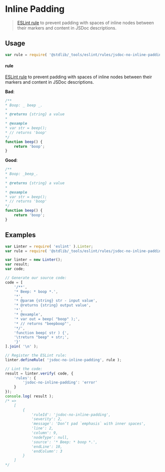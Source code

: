 # Inline Padding

> [ESLint rule][eslint-rules] to prevent padding with spaces of inline nodes between their markers and content in JSDoc descriptions.

<section class="intro">

</section>

<!-- /.intro -->

<section class="usage">

## Usage

```javascript
var rule = require( '@stdlib/_tools/eslint/rules/jsdoc-no-inline-padding' );
```

#### rule

[ESLint rule][eslint-rules] to prevent padding with spaces of inline nodes between their markers and content in JSDoc descriptions.

**Bad**:

<!-- eslint-disable stdlib/jsdoc-no-inline-padding, stdlib/jsdoc-markdown-remark -->

```javascript
/**
* Boop: _ beep _.
*
* @returns {string} a value
*
* @example
* var str = beep();
* // returns 'boop'
*/
function beep() {
    return 'boop';
}
```

**Good**:

```javascript
/**
* Boop: _beep_.
*
* @returns {string} a value
*
* @example
* var str = beep();
* // returns 'boop'
*/
function beep() {
    return 'boop';
}
```

</section>

<!-- /.usage -->

<section class="examples">

## Examples

<!-- eslint no-undef: "error" -->

```javascript
var Linter = require( 'eslint' ).Linter;
var rule = require( '@stdlib/_tools/eslint/rules/jsdoc-no-inline-padding' );

var linter = new Linter();
var result;
var code;

// Generate our source code:
code = [
    '/**',
    '* Beep: * boop *.',
    '*',
    '* @param {string} str - input value',
    '* @returns {string} output value',
    '*',
    '* @example',
    '* var out = beep( "boop" );',
    '* // returns "beepboop"',
    '*/',
    'function beep( str ) {',
    '\treturn "beep" + str;',
    '}'
].join( '\n' );

// Register the ESLint rule:
linter.defineRule( 'jsdoc-no-inline-padding', rule );

// Lint the code:
result = linter.verify( code, {
    'rules': {
        'jsdoc-no-inline-padding': 'error'
    }
});
console.log( result );
/* =>
    [
        {
            'ruleId': 'jsdoc-no-inline-padding',
            'severity': 2,
            'message': 'Don’t pad `emphasis` with inner spaces',
            'line': 2,
            'column': 9,
            'nodeType': null,
            'source': '* Beep: * boop *.',
            'endLine': 10,
            'endColumn': 3
        }
    ]
*/
```

</section>

<!-- /.examples -->

<section class="links">

[eslint-rules]: https://eslint.org/docs/developer-guide/working-with-rules

</section>

<!-- /.links -->
